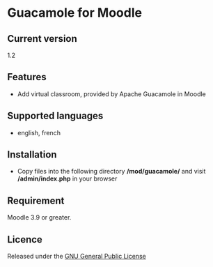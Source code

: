 # Guacamole for Moodle #

## Current version ##

1.2

## Features ##
- Add virtual classroom, provided by Apache Guacamole in Moodle

## Supported languages ##
- english, french

## Installation ##

- Copy files into the following directory **/mod/guacamole/** and visit **/admin/index.php** in your browser

## Requirement ##

Moodle 3.9 or greater.

## Licence ##

Released under the [GNU General Public License](https://opensource.org/licenses/GPL-3.0)
